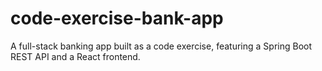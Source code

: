 # code-exercise-bank-app
A full-stack banking app built as a code exercise, featuring a Spring Boot REST API and a React frontend.
